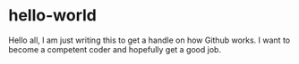 # hello-world

Hello all,
I am just writing this to get a handle on how Github works.
I want to become a competent coder and hopefully get a good job.
